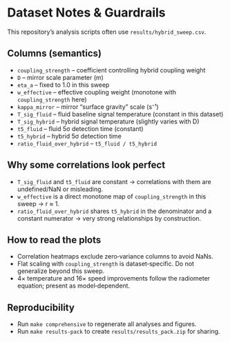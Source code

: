 Dataset Notes & Guardrails
==========================

This repository’s analysis scripts often use `results/hybrid_sweep.csv`.

Columns (semantics)
-------------------

- `coupling_strength` – coefficient controlling hybrid coupling weight
- `D` – mirror scale parameter (m)
- `eta_a` – fixed to 1.0 in this sweep
- `w_effective` – effective coupling weight (monotone with `coupling_strength` here)
- `kappa_mirror` – mirror “surface gravity” scale (s⁻¹)
- `T_sig_fluid` – fluid baseline signal temperature (constant in this dataset)
- `T_sig_hybrid` – hybrid signal temperature (slightly varies with D)
- `t5_fluid` – fluid 5σ detection time (constant)
- `t5_hybrid` – hybrid 5σ detection time
- `ratio_fluid_over_hybrid` – `t5_fluid / t5_hybrid`

Why some correlations look perfect
----------------------------------

- `T_sig_fluid` and `t5_fluid` are constant → correlations with them are undefined/NaN or misleading.
- `w_effective` is a direct monotone map of `coupling_strength` in this sweep → r ≈ 1.
- `ratio_fluid_over_hybrid` shares `t5_hybrid` in the denominator and a constant numerator → very strong relationships by construction.

How to read the plots
---------------------

- Correlation heatmaps exclude zero‑variance columns to avoid NaNs.
- Flat scaling with `coupling_strength` is dataset‑specific. Do not generalize beyond this sweep.
- 4× temperature and 16× speed improvements follow the radiometer equation; present as model‑dependent.

Reproducibility
---------------

- Run `make comprehensive` to regenerate all analyses and figures.
- Run `make results-pack` to create `results/results_pack.zip` for sharing.
